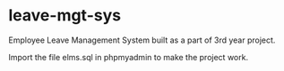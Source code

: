 # leave-mgt-sys
Employee Leave Management System built as a part of 3rd year project.

Import the file elms.sql in phpmyadmin to make the project work.
